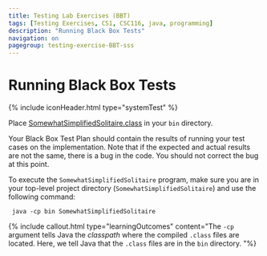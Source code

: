 ```yaml
---
title: Testing Lab Exercises (BBT)
tags: [Testing Exercises, CS1, CSC116, java, programming]
description: "Running Black Box Tests"
navigation: on
pagegroup: testing-exercise-BBT-sss
---
```


# Running Black Box Tests
{% include iconHeader.html type="systemTest" %}

Place [SomewhatSimplifiedSolitaire.class](SomewhatSimplifiedSolitaire.class) in your `bin` directory.

Your Black Box Test Plan should contain the results of running your test cases on the implementation. Note that if the expected and actual results are not the same, there is a bug in the code. You should not correct the bug at this point.

To execute the `SomewhatSimplifiedSolitaire` program, make sure you are in your top-level project directory (`SomewhatSimplifiedSolitaire`) and use the following command:

```
 java -cp bin SomewhatSimplifiedSolitaire
```

{% include callout.html type="learningOutcomes" content="The `-cp` argument tells Java the *classpath* where the compiled `.class` files are located. Here, we tell Java that the `.class` files are in the `bin` directory. "%} 
